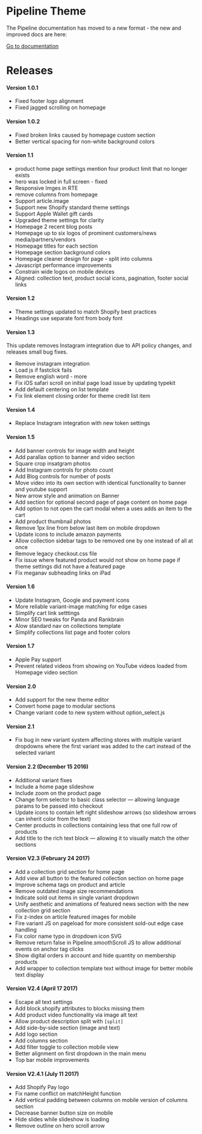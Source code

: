 Pipeline Theme
================

The Pipeline documentation has moved to a new format - the new and improved docs are here:

<a class="button" href="https://themes.readme.io/">Go to documentation</a>


Releases
===========

#### Version 1.0.1
- Fixed footer logo alignment
- Fixed jagged scrolling on homepage

#### Version 1.0.2
- Fixed broken links caused by homepage custom section
- Better vertical spacing for non-white background colors

#### Version 1.1
- product home page settings mention four product limit that no longer exists
- hero was locked in full screen - fixed
- Responsive Imges in RTE
- remove columns from homepage
- Support article.image
- Support new Shopify standard theme settings
- Support Apple Wallet gift cards
- Upgraded theme settings for clarity
- Homepage 2 recent blog posts
- Homepage up to six logos of prominent customers/news media/partners/vendors
- Homepage titles for each section
- Homepage section background colors
- Homepage cleaner design for page - split into columns
- Javascript performance improvements
- Constrain wide logos on mobile devices
- Aligned: collection text, product social icons, pagination, footer social links

#### Version 1.2
- Theme settings updated to match Shopify best practices
- Headings use separate font from body font

#### Version 1.3
This update removes Instagram integration due to API policy changes, and releases small bug fixes.

- Remove instagram integration
- Load js if fastclick fails
- Remove english word - more
- Fix iOS safari scroll on initial page load issue by updating typekit
- Add default centering on list template
- Fix link element closing order for theme credit list item

#### Version 1.4
- Replace Instagram integration with new token settings

#### Version 1.5
- Add banner controls for image width and height
- Add parallax option to banner and video section
- Square crop insatgram photos
- Add Instagram controls for photo count
- Add Blog controls for number of posts
- Move video into its own section with identical functionality to banner and youtube support
- New arrow style and animation on Banner
- Add section for optional second page of page content on home page
- Add option to not open the cart modal when a uses adds an item to the cart
- Add product thumbnail photos
- Remove 1px line from below last item on mobile dropdown
- Update icons to include amazon payments
- Allow collection sidebar tags to be removed one by one instead of all at once
- Remove legacy checkout.css file
- Fix issue where featured product would not show on home page if theme settings did not have a featured page
- Fix meganav subheading links on iPad

#### Version 1.6
- Update Instagram, Google and payment icons
- More reliable variant-image matching for edge cases
- Simplify cart link setttings
- Minor SEO tweaks for Panda and Rankbrain
- Alow standard nav on collections template
- Simplify collections list page and footer colors

#### Version 1.7
- Apple Pay support
- Prevent related videos from showing on YouTube videos loaded from Homepage video section

#### Version 2.0
- Add support for the new theme editor
- Convert home page to modular sections
- Change variant code to new system without option_select.js

#### Version 2.1
- Fix bug in new variant system affecting stores with multiple variant dropdowns where the first variant was added to the cart instead of the selected variant

#### Version 2.2 (December 15 2016)
- Additional variant fixes
- Include a home page slideshow
- Include zoom on the product page
- Change form selector to basic class selector — allowing language params to be passed into checkout
- Update icons to contain left right slideshow arrows (so slideshow arrows can inherit color from the text)
- Center products in collections containing less that one full row of products
- Add title to the rich text block — allowing it to visually match the other sections


#### Version V2.3  (February 24 2017)
- Add a collection grid section for home page
- Add view all button to the featured collection section on home page
- Improve schema tags on product and article
- Remove outdated image size recommendations
- Indicate sold out items in single variant dropdown
- Unify aesthetic and animations of featured news section with the new collection grid section
- Fix z-index on article featured images for mobile
- Fire variant JS on pageload for more consistent sold-out edge case handling
- Fix color name typo in dropdown icon SVG
- Remove return false in Pipeline.smoothScroll JS to allow additional events on anchor tag clicks
- Show digital orders in account and hide quantity on membership products
- Add wrapper to collection template text without image for better mobile text display

#### Version V2.4 (April 17 2017)
- Escape all text settings
- Add block.shopify attributes to blocks missing them
- Add product video functionality via image alt text
- Allow product description split with `[split]`
- Add side-by-side section (image and text)
- Add logo section
- Add columns section
- Add filter toggle to collection mobile view
- Better alignment on first dropdown in the main menu
- Top bar mobile improvements

#### Version V2.4.1 (July 11 2017)
- Add Shopify Pay logo
- Fix name conflict on matchHeight function
- Add vertical padding between columns on mobile version of columns section
- Decrease banner button size on mobile
- Hide slides while slideshow is loading
- Remove outline on hero scroll arrow
